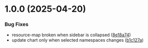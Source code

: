 # 1.0.0 (2025-04-20)


### Bug Fixes

* resource-map broken when sidebar is collapsed ([8e18a74](https://github.com/GHARBIyasmine/Freelens-resource-map-extension/commit/8e18a7418b04a69608610dec2c9ff54493f317d6))
* update chart only when selected namespaces changes ([b1c127a](https://github.com/GHARBIyasmine/Freelens-resource-map-extension/commit/b1c127a4c12dfeea27f38f4f89f008e7ab274d0f))
